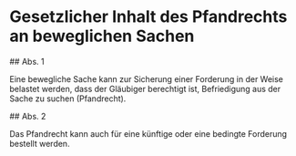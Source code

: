 # Gesetzlicher Inhalt des Pfandrechts an beweglichen Sachen



\#\# Abs. 1

 Eine bewegliche Sache kann zur Sicherung einer Forderung in der Weise belastet werden, dass der Gläubiger berechtigt ist, Befriedigung aus der Sache zu suchen (Pfandrecht).

\#\# Abs. 2

 Das Pfandrecht kann auch für eine künftige oder eine bedingte Forderung bestellt werden. 

